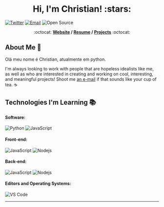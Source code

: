 <h1 align="center">Hi, I'm Christian! :stars:</h1>

[![Twitter](https://img.shields.io/badge/-Twitter-1ca0f1?style=flat&labelColor=1ca0f1&logo=twitter&logoColor=white&link=https://twitter.com/brennankbrown)](https://twitter.com/brennankbrown)
[![Email](https://img.shields.io/badge/-Email-c14438?style=flat&logo=Gmail&logoColor=white&link=mailto:mail@brennanbrown.ca)](mailto:mail@brennanbrown.ca)
![Open Source](http://img.shields.io/badge/-Open%20Source%20Fan-3DA639?style=flat&logo=open-source-initiative&logoColor=ffffff)

<p align="center"> :octocat: <b><a href="https://www.brennanbrown.ca">Website</a> / <a href="https://www.brennanbrown.ca/resume.pdf">Resume</a> / <a href="https://www.brennanbrown.ca/project">Projects</a></b> :octocat: </p>

## About Me :wave:

Olá meu nome é Christian, atualmente em python.

I'm always looking to work with people that are hopeless idealists like me, as well as who are interested in creating and working on cool, interesting, and meaningful projects! Shoot me [an e-mail](mailto:edergames29@gmail.com) if that sounds like your cup of tea. :coffee:

<!-- More info on badges below: https://github.com/badges/shields/blob/master/doc/logos.md -->

## Technologies I'm Learning :books:

#### Software:

![Python](http://img.shields.io/badge/-Python-3776AB?style=flat-square&logo=python&logoColor=ffff4a)
![JavaScript](https://img.shields.io/badge/-JavaScript-%23F7DF1C?style=flat-square&logo=javascript&logoColor=000000&color=d1b01f)


#### Front-end:

![JavaScript](https://img.shields.io/badge/-JavaScript-%23F7DF1C?style=flat-square&logo=javascript&logoColor=000000&color=d1b01f)
![Nodejs](https://img.shields.io/badge/-Nodejs-black?style=flat-square&logo=Node.js&logoColor=00d632)


#### Back-end:

![JavaScript](https://img.shields.io/badge/-JavaScript-%23F7DF1C?style=flat-square&logo=javascript&logoColor=000000&color=d1b01f)
![Nodejs](https://img.shields.io/badge/-Nodejs-black?style=flat-square&logo=Node.js&logoColor=00d632)


#### Editors and Operating Systems:


![VS Code](http://img.shields.io/badge/-VS%20Code-007ACC?style=flat-square&logo=visual-studio-code&logoColor=ffffff)

<hr/>

